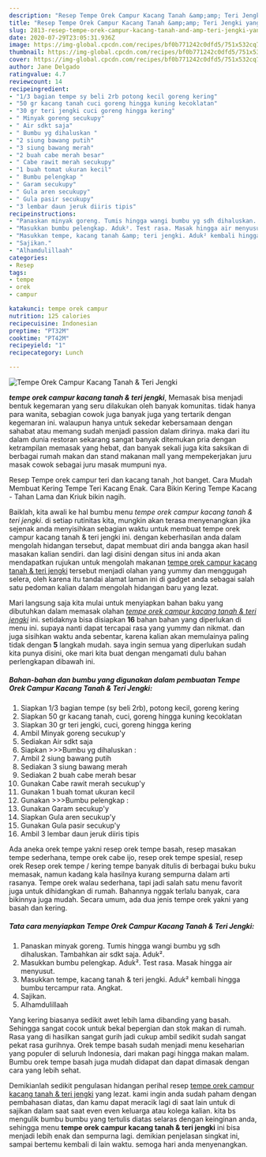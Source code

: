 ```yaml
---
description: "Resep Tempe Orek Campur Kacang Tanah &amp;amp; Teri Jengki yang Bisa Manjain Lidah"
title: "Resep Tempe Orek Campur Kacang Tanah &amp;amp; Teri Jengki yang Bisa Manjain Lidah"
slug: 2813-resep-tempe-orek-campur-kacang-tanah-and-amp-teri-jengki-yang-bisa-manjain-lidah
date: 2020-07-29T23:05:31.936Z
image: https://img-global.cpcdn.com/recipes/bf0b771242c0dfd5/751x532cq70/tempe-orek-campur-kacang-tanah-teri-jengki-foto-resep-utama.jpg
thumbnail: https://img-global.cpcdn.com/recipes/bf0b771242c0dfd5/751x532cq70/tempe-orek-campur-kacang-tanah-teri-jengki-foto-resep-utama.jpg
cover: https://img-global.cpcdn.com/recipes/bf0b771242c0dfd5/751x532cq70/tempe-orek-campur-kacang-tanah-teri-jengki-foto-resep-utama.jpg
author: Jane Delgado
ratingvalue: 4.7
reviewcount: 14
recipeingredient:
- "1/3 bagian tempe sy beli 2rb potong kecil goreng kering"
- "50 gr kacang tanah cuci goreng hingga kuning kecoklatan"
- "30 gr teri jengki cuci goreng hingga kering"
- " Minyak goreng secukupy"
- " Air sdkt saja"
- " Bumbu yg dihaluskan "
- "2 siung bawang putih"
- "3 siung bawang merah"
- "2 buah cabe merah besar"
- " Cabe rawit merah secukupy"
- "1 buah tomat ukuran kecil"
- " Bumbu pelengkap "
- " Garam secukupy"
- " Gula aren secukupy"
- " Gula pasir secukupy"
- "3 lembar daun jeruk diiris tipis"
recipeinstructions:
- "Panaskan minyak goreng. Tumis hingga wangi bumbu yg sdh dihaluskan. Tambahkan air sdkt saja. Aduk²."
- "Masukkan bumbu pelengkap. Aduk². Test rasa. Masak hingga air menyusut."
- "Masukkan tempe, kacang tanah &amp; teri jengki. Aduk² kembali hingga bumbu tercampur rata. Angkat."
- "Sajikan."
- "Alhamdulillaah"
categories:
- Resep
tags:
- tempe
- orek
- campur

katakunci: tempe orek campur 
nutrition: 125 calories
recipecuisine: Indonesian
preptime: "PT32M"
cooktime: "PT42M"
recipeyield: "1"
recipecategory: Lunch

---
```



![Tempe Orek Campur Kacang Tanah &amp; Teri Jengki](https://img-global.cpcdn.com/recipes/bf0b771242c0dfd5/751x532cq70/tempe-orek-campur-kacang-tanah-teri-jengki-foto-resep-utama.jpg)

<b><i>tempe orek campur kacang tanah &amp; teri jengki</i></b>, Memasak bisa menjadi bentuk kegemaran yang seru dilakukan oleh banyak komunitas. tidak hanya para wanita, sebagian cowok juga banyak juga yang tertarik dengan kegemaran ini. walaupun hanya untuk sekedar kebersamaan dengan sahabat atau memang sudah menjadi passion dalam dirinya. maka dari itu dalam dunia restoran sekarang sangat banyak ditemukan pria dengan ketrampilan memasak yang hebat, dan banyak sekali juga kita saksikan di berbagai rumah makan dan stand makanan mall yang mempekerjakan juru masak cowok sebagai juru masak mumpuni nya.

Resep Tempe orek campur teri dan kacang tanah ,hot banget. Cara Mudah Membuat Kering Tempe Teri Kacang Enak. Cara Bikin Kering Tempe Kacang - Tahan Lama dan Kriuk bikin nagih.

Baiklah, kita awali ke hal bumbu menu <i>tempe orek campur kacang tanah &amp; teri jengki</i>. di setiap rutinitas kita, mungkin akan terasa menyenangkan jika sejenak anda menyisihkan sebagian waktu untuk membuat tempe orek campur kacang tanah &amp; teri jengki ini. dengan keberhasilan anda dalam mengolah hidangan tersebut, dapat membuat diri anda bangga akan hasil masakan kalian sendiri. dan lagi disini dengan situs ini anda akan mendapatkan rujukan untuk mengolah makanan <u>tempe orek campur kacang tanah &amp; teri jengki</u> tersebut menjadi olahan yang yummy dan menggugah selera, oleh karena itu tandai alamat laman ini di gadget anda sebagai salah satu pedoman kalian dalam mengolah hidangan baru yang lezat.


Mari langsung saja kita mulai untuk menyiapkan bahan baku yang dibutuhkan dalam memasak olahan <u><i>tempe orek campur kacang tanah &amp; teri jengki</i></u> ini. setidaknya bisa disiapkan <b>16</b> bahan bahan yang diperlukan di menu ini. supaya nanti dapat tercapai rasa yang yummy dan nikmat. dan juga sisihkan waktu anda sebentar, karena kalian akan memulainya paling tidak dengan <b>5</b> langkah mudah. saya ingin semua yang diperlukan sudah kita punya disini, oke mari kita buat dengan mengamati dulu bahan perlengkapan dibawah ini.

<!--inarticleads1-->

##### Bahan-bahan dan bumbu yang digunakan dalam pembuatan Tempe Orek Campur Kacang Tanah &amp; Teri Jengki:

1. Siapkan 1/3 bagian tempe (sy beli 2rb), potong kecil, goreng kering
1. Siapkan 50 gr kacang tanah, cuci, goreng hingga kuning kecoklatan
1. Siapkan 30 gr teri jengki, cuci, goreng hingga kering
1. Ambil  Minyak goreng secukup&#39;y
1. Sediakan  Air sdkt saja
1. Siapkan  &gt;&gt;&gt;Bumbu yg dihaluskan :
1. Ambil 2 siung bawang putih
1. Sediakan 3 siung bawang merah
1. Sediakan 2 buah cabe merah besar
1. Gunakan  Cabe rawit merah secukup&#39;y
1. Gunakan 1 buah tomat ukuran kecil
1. Gunakan  &gt;&gt;&gt;Bumbu pelengkap :
1. Gunakan  Garam secukup&#39;y
1. Siapkan  Gula aren secukup&#39;y
1. Gunakan  Gula pasir secukup&#39;y
1. Ambil 3 lembar daun jeruk diiris tipis


Ada aneka orek tempe yakni resep orek tempe basah, resep masakan tempe sederhana, tempe orek cabe ijo, resep orek tempe spesial, resep orek Resep orek tempe / kering tempe banyak ditulis di berbagai buku buku memasak, namun kadang kala hasilnya kurang sempurna dalam arti rasanya. Tempe orek walau sederhana, tapi jadi salah satu menu favorit juga untuk dihidangkan di rumah. Bahannya nggak terlalu banyak, cara bikinnya juga mudah. Secara umum, ada dua jenis tempe orek yakni yang basah dan kering. 

<!--inarticleads2-->

##### Tata cara menyiapkan Tempe Orek Campur Kacang Tanah &amp; Teri Jengki:

1. Panaskan minyak goreng. Tumis hingga wangi bumbu yg sdh dihaluskan. Tambahkan air sdkt saja. Aduk².
1. Masukkan bumbu pelengkap. Aduk². Test rasa. Masak hingga air menyusut.
1. Masukkan tempe, kacang tanah &amp; teri jengki. Aduk² kembali hingga bumbu tercampur rata. Angkat.
1. Sajikan.
1. Alhamdulillaah


Yang kering biasanya sedikit awet lebih lama dibanding yang basah. Sehingga sangat cocok untuk bekal bepergian dan stok makan di rumah. Rasa yang di hasilkan sangat gurih jadi cukup ambil sedikit sudah sangat pekat rasa gurihnya. Orek tempe basah sudah menjadi menu keseharian yang populer di seluruh Indonesia, dari makan pagi hingga makan malam. Bumbu orek tempe basah juga mudah didapat dan dapat dimasak dengan cara yang lebih sehat. 

Demikianlah sedikit pengulasan hidangan perihal resep <u>tempe orek campur kacang tanah &amp; teri jengki</u> yang lezat. kami ingin anda sudah paham dengan pembahasan diatas, dan kamu dapat meracik lagi di saat lain untuk di sajikan dalam saat saat even even keluarga atau kolega kalian. kita bs mengulik bumbu bumbu yang tertulis diatas selaras dengan keinginan anda, sehingga menu <b>tempe orek campur kacang tanah &amp; teri jengki</b> ini bisa menjadi lebih enak dan sempurna lagi. demikian penjelasan singkat ini, sampai bertemu kembali di lain waktu. semoga hari anda menyenangkan.
